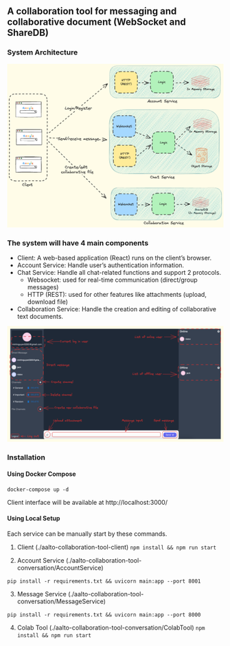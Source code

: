 ## A collaboration tool for messaging and collaborative document (WebSocket and ShareDB)

### System Architecture
![System architecture](./assets/architecture.png)

### The system will have 4 main components
- Client: A web-based application (React) runs on the client’s browser.
- Account Service: Handle user’s authentication information.
- Chat Service: Handle all chat-related functions and support 2 protocols.
    - Websocket: used for real-time communication (direct/group messages)
    - HTTP (REST): used for other features like attachments (upload, download file)
- Collaboration Service: Handle the creation and editing of collaborative text documents.


![System architecture](./assets/dashboard.png)

### Installation

#### Using Docker Compose
`docker-compose up -d`

Client interface will be available at http://localhost:3000/

#### Using Local Setup
Each service can be manually start by these commands.
1. Client (./aalto-collaboration-tool-client)
`npm install && npm run start`


2. Account Service (./aalto-collaboration-tool-conversation/AccountService)
```
pip install -r requirements.txt && uvicorn main:app --port 8001
```


3. Message Service (./aalto-collaboration-tool-conversation/MessageService)
```
pip install -r requirements.txt && uvicorn main:app --port 8000
```


4. Colab Tool (./aalto-collaboration-tool-conversation/ColabTool)
`npm install && npm run start`

